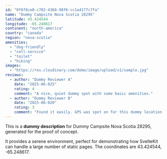 ```yaml
---
id: "0f6f8ce0-c702-4368-98f6-cc1a4177c7fa"
name: "Dummy Campsite Nova Scotia 28295"
latitude: 43.424544
longitude: -65.248617
continent: "north-america"
country: "canada"
region: "nova-scotia"
amenities:
  - "dog-friendly"
  - "cell-service"
  - "toilet"
  - "hiking"
images:
  - "https://res.cloudinary.com/demo/image/upload/v1/sample.jpg"
reviews:
  - author: "Dummy Reviewer A"
    date: "2025-06-025"
    rating: 4
    comment: "A nice, quiet dummy spot with some basic amenities."
  - author: "Dummy Reviewer B"
    date: "2025-06-020"
    rating: 3
    comment: "Found it easily. GPS was spot on for this dummy location."
---
```


This is a **dummy description** for Dummy Campsite Nova Scotia 28295, generated for the proof of concept.

It provides a serene environment, perfect for demonstrating how SvelteKit can handle a large number of static pages. The coordinates are 43.424544, -65.248617.
